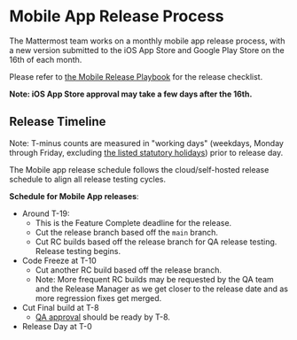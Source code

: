 # Mobile App Release Process

The Mattermost team works on a monthly mobile app release process, with a new version submitted to the iOS App Store and Google Play Store on the 16th of each month.

Please refer to [the Mobile Release Playbook](https://community.mattermost.com/playbooks/playbooks/yxb6yyckgbrebe8eiuzmb6w8co/outline) for the release checklist.

**Note: iOS App Store approval may take a few days after the 16th.**

## Release Timeline

Note: T-minus counts are measured in "working days" \(weekdays, Monday through Friday, excluding [the listed statutory holidays](https://handbook.mattermost.com/operations/workplace/people/working-at-mattermost/paid-time-off#holidays)\) prior to release day.

The Mobile app release schedule follows the cloud/self-hosted release schedule to align all release testing cycles.

**Schedule for Mobile App releases**:
 - Around T-19:
    - This is the Feature Complete deadline for the release.
    - Cut the release branch based off the `main` branch.
    - Cut RC builds based off the release branch for QA release testing. Release testing begins.
 - Code Freeze at T-10
    - Cut another RC build based off the release branch.
    - Note: More frequent RC builds may be requested by the QA team and the Release Manager as we get closer to the release date and as more regression fixes get merged.
 - Cut Final build at T-8
    - [QA approval](https://community.mattermost.com/playbooks/playbooks/9znffdsm9p8ixpanycpnb1mwkh/outline) should be ready by T-8.
 - Release Day at T-0
